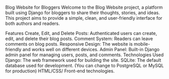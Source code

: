 Blog Website for Bloggers
Welcome to the Blog Website project, a platform built using Django for bloggers to share their thoughts, stories, and ideas. This project aims to provide a simple, clean, and user-friendly interface for both authors and readers.

Features
Create, Edit, and Delete Posts: Authenticated users can create, edit, and delete their blog posts.
Comment System: Readers can leave comments on blog posts.
Responsive Design: The website is mobile-friendly and works well on different devices.
Admin Panel: Built-in Django admin panel for managing users, posts, and comments.
Technologies Used
Django: The web framework used for building the site.
SQLite: The default database used for development. (You can change to PostgreSQL or MySQL for production)
HTML/CSS/ Front-end technologies.
